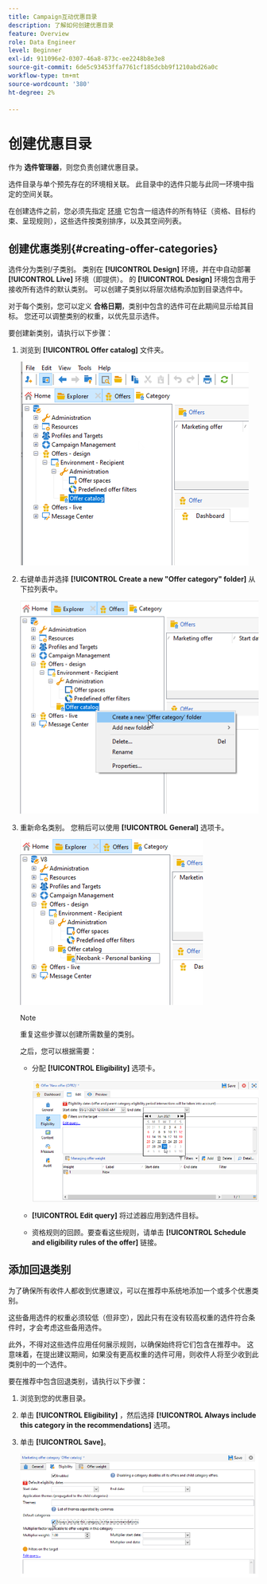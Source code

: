 ```yaml
---
title: Campaign互动优惠目录
description: 了解如何创建优惠目录
feature: Overview
role: Data Engineer
level: Beginner
exl-id: 911096e2-0307-46a8-873c-ee2248b8e3e8
source-git-commit: 6de5c93453ffa7761cf185dcbb9f1210abd26a0c
workflow-type: tm+mt
source-wordcount: '380'
ht-degree: 2%

---
```


# 创建优惠目录

作为 **选件管理器**，则您负责创建优惠目录。

选件目录与单个预先存在的环境相关联。 此目录中的选件只能与此同一环境中指定的空间关联。

在创建选件之前，您必须先指定 [环境](interaction-env.md) 它包含一组选件的所有特征（资格、目标约束、呈现规则），这些选件按类别排序，以及其空间列表。

## 创建优惠类别{#creating-offer-categories}

选件分为类别/子类别。 类别在 **[!UICONTROL Design]** 环境，并在中自动部署 **[!UICONTROL Live]** 环境（即提供）。 的 **[!UICONTROL Design]** 环境包含用于接收所有选件的默认类别。 可以创建子类别以将层次结构添加到目录选件中。

对于每个类别，您可以定义 **合格日期**，类别中包含的选件可在此期间显示给其目标。 您还可以调整类别的权重，以优先显示选件。

要创建新类别，请执行以下步骤：

1. 浏览到 **[!UICONTROL Offer catalog]** 文件夹。

   ![](assets/offer_cat_create_001.png)

1. 右键单击并选择 **[!UICONTROL Create a new "Offer category" folder]** 从下拉列表中。

   ![](assets/offer_cat_create_002.png)

1. 重新命名类别。 您稍后可以使用 **[!UICONTROL General]** 选项卡。

   ![](assets/offer_cat_create_003.png)

   >[!NOTE]
   >
   >重复这些步骤以创建所需数量的类别。

   之后，您可以根据需要：

   * 分配 **[!UICONTROL Eligibility]** 选项卡。

      ![](assets/offer_cat_create_004.png)

   * **[!UICONTROL Edit query]** 将过滤器应用到选件目标。

   * 资格规则的回顾。要查看这些规则，请单击 **[!UICONTROL Schedule and eligibility rules of the offer]** 链接。

## 添加回退类别

为了确保所有收件人都收到优惠建议，可以在推荐中系统地添加一个或多个优惠类别。

这些备用选件的权重必须较低（但非空），因此只有在没有较高权重的选件符合条件时，才会考虑这些备用选件。

此外，不得对这些选件应用任何展示规则，以确保始终将它们包含在推荐中。 这意味着，在提出建议期间，如果没有更高权重的选件可用，则收件人将至少收到此类别中的一个选件。

要在推荐中包含回退类别，请执行以下步骤：

1. 浏览到您的优惠目录。
1. 单击 **[!UICONTROL Eligibility]** ，然后选择 **[!UICONTROL Always include this category in the recommendations]** 选项。
1. 单击 **[!UICONTROL Save]**。

   ![](assets/offer_cat_default_001.png)

